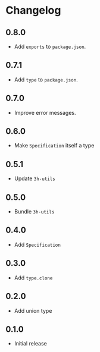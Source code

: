 # Changelog

## 0.8.0

- Add `exports` to `package.json`.

## 0.7.1

- Add `type` to `package.json`.

## 0.7.0

- Improve error messages.

## 0.6.0

- Make `Specification` itself a type

## 0.5.1

- Update `3h-utils`

## 0.5.0

- Bundle `3h-utils`

## 0.4.0

- Add `Specification`

## 0.3.0

- Add `type.clone`

## 0.2.0

- Add union type

## 0.1.0

- Initial release

